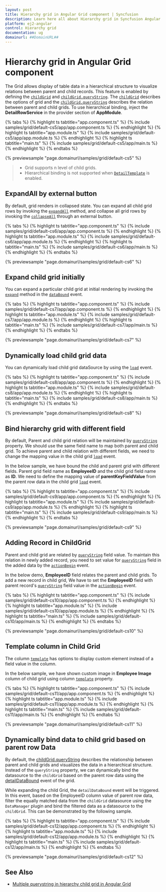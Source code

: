 ```yaml
---
layout: post
title: Hierarchy grid in Angular Grid component | Syncfusion
description: Learn here all about Hierarchy grid in Syncfusion Angular Grid component of Syncfusion Essential JS 2 and more.
platform: ej2-angular
control: Hierarchy grid 
documentation: ug
domainurl: ##DomainURL##
---
```


# Hierarchy grid in Angular Grid component

The Grid allows display of table data in a hierarchical structure to visualize relations between parent and child records. This feature is enabled by defining the [`childGrid`](https://ej2.syncfusion.com/angular/documentation/api/grid/#childgrid) and [`childGrid.queryString`](https://ej2.syncfusion.com/angular/documentation/api/grid/#querystring).
The [`childGrid`](https://ej2.syncfusion.com/angular/documentation/api/grid/#childgrid) describes the options of grid and the [`childGrid.queryString`](https://ej2.syncfusion.com/angular/documentation/api/grid/#querystring) describes the relation between parent and child grids. To use hierarchical binding, inject the **DetailRowService** in the provider section of **AppModule**.

{% tabs %}
{% highlight ts tabtitle="app.component.ts" %}
{% include samples/grid/default-cs5/app/app.component.ts %}
{% endhighlight %}
{% highlight ts tabtitle="app.module.ts" %}
{% include samples/grid/default-cs5/app/app.module.ts %}
{% endhighlight %}
{% highlight ts tabtitle="main.ts" %}
{% include samples/grid/default-cs5/app/main.ts %}
{% endhighlight %}
{% endtabs %}
  
{% previewsample "page.domainurl/samples/grid/default-cs5" %}
> * Grid supports n level of child grids.
> * Hierarchical binding is not supported when [`DetailTemplate`](https://ej2.syncfusion.com/angular/documentation/api/grid/#detailtemplate) is enabled.

## ExpandAll by external button

By default, grid renders in collapsed state. You can expand all child grid rows by invoking the [`expandAll`](https://ej2.syncfusion.com/angular/documentation/api/grid/detailRow/#expandall) method, and collapse all grid rows by invoking the [`collapseAll`](https://ej2.syncfusion.com/angular/documentation/api/grid/detailRow/#collapseall) through an external button.

{% tabs %}
{% highlight ts tabtitle="app.component.ts" %}
{% include samples/grid/default-cs6/app/app.component.ts %}
{% endhighlight %}
{% highlight ts tabtitle="app.module.ts" %}
{% include samples/grid/default-cs6/app/app.module.ts %}
{% endhighlight %}
{% highlight ts tabtitle="main.ts" %}
{% include samples/grid/default-cs6/app/main.ts %}
{% endhighlight %}
{% endtabs %}
  
{% previewsample "page.domainurl/samples/grid/default-cs6" %}

## Expand child grid initially

You can expand a particular child grid at initial rendering by invoking the [`expand`](https://ej2.syncfusion.com/angular/documentation/api/grid/detailRow/#expand) method in the [`dataBound`](https://ej2.syncfusion.com/angular/documentation/api/grid/#databound) event.

{% tabs %}
{% highlight ts tabtitle="app.component.ts" %}
{% include samples/grid/default-cs7/app/app.component.ts %}
{% endhighlight %}
{% highlight ts tabtitle="app.module.ts" %}
{% include samples/grid/default-cs7/app/app.module.ts %}
{% endhighlight %}
{% highlight ts tabtitle="main.ts" %}
{% include samples/grid/default-cs7/app/main.ts %}
{% endhighlight %}
{% endtabs %}
  
{% previewsample "page.domainurl/samples/grid/default-cs7" %}

## Dynamically load child grid data

You can dynamically load child grid dataSource by using the [`load`](https://ej2.syncfusion.com/angular/documentation/api/grid/#load)  event.

{% tabs %}
{% highlight ts tabtitle="app.component.ts" %}
{% include samples/grid/default-cs8/app/app.component.ts %}
{% endhighlight %}
{% highlight ts tabtitle="app.module.ts" %}
{% include samples/grid/default-cs8/app/app.module.ts %}
{% endhighlight %}
{% highlight ts tabtitle="main.ts" %}
{% include samples/grid/default-cs8/app/main.ts %}
{% endhighlight %}
{% endtabs %}
  
{% previewsample "page.domainurl/samples/grid/default-cs8" %}

## Bind hierarchy grid with different field

By default, Parent and child grid relation will be maintained by [`queryString`](https://ej2.syncfusion.com/angular/documentation/api/grid/#querystring) property. We should use the same field name to map both parent and child grid. To achieve parent and child relation with different fields, we need to change the mapping value in the child grid [`load`](https://ej2.syncfusion.com/angular/documentation/api/grid/#load) event.

In the below sample, we have bound the child and parent grid with different fields. Parent grid field name as **EmployeeID** and the child grid field name as **ID**. We need to define the mapping value of **parentKeyFieldValue** from the parent row data in the child grid [`load`](https://ej2.syncfusion.com/angular/documentation/api/grid/#load) event.

{% tabs %}
{% highlight ts tabtitle="app.component.ts" %}
{% include samples/grid/default-cs9/app/app.component.ts %}
{% endhighlight %}
{% highlight ts tabtitle="app.module.ts" %}
{% include samples/grid/default-cs9/app/app.module.ts %}
{% endhighlight %}
{% highlight ts tabtitle="main.ts" %}
{% include samples/grid/default-cs9/app/main.ts %}
{% endhighlight %}
{% endtabs %}
  
{% previewsample "page.domainurl/samples/grid/default-cs9" %}

## Adding Record in ChildGrid

Parent and child grid are related by [`queryString`](https://ej2.syncfusion.com/angular/documentation/api/grid/#querystring) field value. To maintain this relation in newly added record, you need to set value for [`queryString`](https://ej2.syncfusion.com/angular/documentation/api/grid/#querystring) field in the added data by the [`actionBegin`](https://ej2.syncfusion.com/angular/documentation/api/grid/#actionbegin) event.

In the below demo, **EmployeeID** field relates the parent and child grids. To add a new record in child grid, We have to set the **EmployeeID** field with parent record's [`queryString`](https://ej2.syncfusion.com/angular/documentation/api/grid/#querystring) field value in the [`actionBegin`](https://ej2.syncfusion.com/angular/documentation/api/grid/#actionbegin) event.

{% tabs %}
{% highlight ts tabtitle="app.component.ts" %}
{% include samples/grid/default-cs10/app/app.component.ts %}
{% endhighlight %}
{% highlight ts tabtitle="app.module.ts" %}
{% include samples/grid/default-cs10/app/app.module.ts %}
{% endhighlight %}
{% highlight ts tabtitle="main.ts" %}
{% include samples/grid/default-cs10/app/main.ts %}
{% endhighlight %}
{% endtabs %}
  
{% previewsample "page.domainurl/samples/grid/default-cs10" %}

## Template column in Child Grid

The column [`template`](https://ej2.syncfusion.com/angular/documentation/api/grid/column/#template) has options to display custom element instead of a field value in the column.

In the below sample, we have shown custom image in **Employee Image** column of child grid using column [`template`](https://ej2.syncfusion.com/angular/documentation/api/grid/column/#template) property.

{% tabs %}
{% highlight ts tabtitle="app.component.ts" %}
{% include samples/grid/default-cs11/app/app.component.ts %}
{% endhighlight %}
{% highlight ts tabtitle="app.module.ts" %}
{% include samples/grid/default-cs11/app/app.module.ts %}
{% endhighlight %}
{% highlight ts tabtitle="main.ts" %}
{% include samples/grid/default-cs11/app/main.ts %}
{% endhighlight %}
{% endtabs %}
  
{% previewsample "page.domainurl/samples/grid/default-cs11" %}

## Dynamically bind data to child grid based on parent row Data

By default, the [childGrid.queryString](https://ej2.syncfusion.com/angular/documentation/api/grid/#querystring) describes the relationship between parent and child grids and visualizes the data in a hierarchical structure. Instead of the `queryString` property, we can dynamically bind the datasource to the `childGrid` based on the parent row data using the [detailDataBound](https://ej2.syncfusion.com/angular/documentation/api/grid/#detaildatabound) event of the grid.

While expanding the child Grid, the `detailDataBound` event will be triggered. In this event, based on the EmployeeID column value of parent row data, filter the equally matched data from the `childGrid` datasource using the `DataManager` plugin and bind the filtered data as a datasource to the `childGrid`. This can be demonstrated by the following sample.

{% tabs %}
{% highlight ts tabtitle="app.component.ts" %}
{% include samples/grid/default-cs12/app/app.component.ts %}
{% endhighlight %}
{% highlight ts tabtitle="app.module.ts" %}
{% include samples/grid/default-cs12/app/app.module.ts %}
{% endhighlight %}
{% highlight ts tabtitle="main.ts" %}
{% include samples/grid/default-cs12/app/main.ts %}
{% endhighlight %}
{% endtabs %}
  
{% previewsample "page.domainurl/samples/grid/default-cs12" %}

## See Also

* [Multiple querystring in hierarchy child grid in Angular Grid](https://www.syncfusion.com/forums/165124/multiple-querystring-in-hierarchy-child-grid-in-angular-grid)